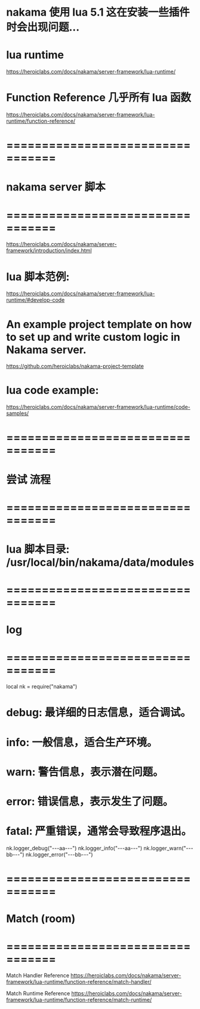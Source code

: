

# nakama 使用 lua 5.1  这在安装一些插件时会出现问题...


# lua runtime
https://heroiclabs.com/docs/nakama/server-framework/lua-runtime/


# Function Reference  几乎所有 lua 函数
https://heroiclabs.com/docs/nakama/server-framework/lua-runtime/function-reference/





# ================================= #
#     nakama server 脚本
# ================================= #

https://heroiclabs.com/docs/nakama/server-framework/introduction/index.html


# lua 脚本范例:
https://heroiclabs.com/docs/nakama/server-framework/lua-runtime/#develop-code



# An example project template on how to set up and write custom logic in Nakama server.
https://github.com/heroiclabs/nakama-project-template


# lua code example:
https://heroiclabs.com/docs/nakama/server-framework/lua-runtime/code-samples/




# ================================= #
#        尝试 流程
# ================================= #

# lua 脚本目录: /usr/local/bin/nakama/data/modules 




# ================================= #
#            log
# ================================= #

local nk = require("nakama")


# debug: 最详细的日志信息，适合调试。
# info: 一般信息，适合生产环境。
# warn: 警告信息，表示潜在问题。
# error: 错误信息，表示发生了问题。
# fatal: 严重错误，通常会导致程序退出。

nk.logger_debug("---aa---")
nk.logger_info("---aa---")
nk.logger_warn("---bb---")
nk.logger_error("---bb---")





# ================================= #
#       Match    (room)
# ================================= #

Match Handler Reference
https://heroiclabs.com/docs/nakama/server-framework/lua-runtime/function-reference/match-handler/


Match Runtime Reference
https://heroiclabs.com/docs/nakama/server-framework/lua-runtime/function-reference/match-runtime/





















